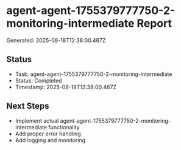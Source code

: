 # agent-agent-1755379777750-2-monitoring-intermediate Report

Generated: 2025-08-18T12:38:00.467Z

## Status
- Task: agent-agent-1755379777750-2-monitoring-intermediate
- Status: Completed
- Timestamp: 2025-08-18T12:38:00.467Z

## Next Steps
- Implement actual agent-agent-1755379777750-2-monitoring-intermediate functionality
- Add proper error handling
- Add logging and monitoring
